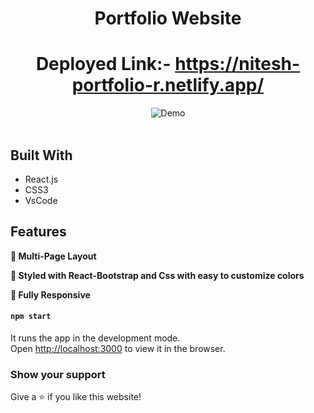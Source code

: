 <div align="center">


# Portfolio Website
# Deployed Link:- https://nitesh-portfolio-r.netlify.app/

</div>

<div align="center">
  <img alt="Demo" src="./Images/readme-img1.png" />
</div>

<br/>

## Built With
- React.js
- CSS3
- VsCode

## Features

**📖 Multi-Page Layout**

**🎨 Styled with React-Bootstrap and Css with easy to customize colors**

**📱 Fully Responsive**

#### `npm start`

It runs the app in the development mode.<br />
Open [http://localhost:3000](http://localhost:3000) to view it in the browser.


### Show your support

Give a ⭐ if you like this website!